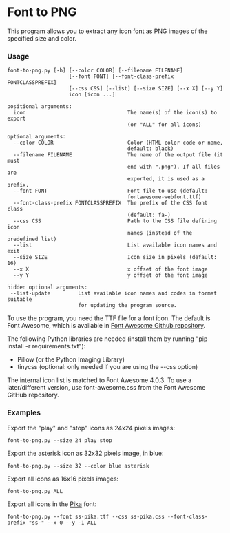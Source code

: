 Font to PNG
===================

This program allows you to extract any icon font as PNG images of the specified 
size and color.

### Usage

    font-to-png.py [-h] [--color COLOR] [--filename FILENAME]
                        [--font FONT] [--font-class-prefix FONTCLASSPREFIX]
                        [--css CSS] [--list] [--size SIZE] [--x X] [--y Y]
                        icon [icon ...]

    positional arguments:
      icon                                 The name(s) of the icon(s) to export
                                           (or "ALL" for all icons)

    optional arguments:
      --color COLOR                        Color (HTML color code or name,
                                           default: black)
      --filename FILENAME                  The name of the output file (it must
                                           end with ".png"). If all files are
                                           exported, it is used as a prefix.
      --font FONT                          Font file to use (default:
                                           fontawesome-webfont.ttf)
      --font-class-prefix FONTCLASSPREFIX  The prefix of the CSS font class
                                           (default: fa-)
      --css CSS                            Path to the CSS file defining icon
                                           names (instead of the predefined list)
      --list                               List available icon names and exit
      --size SIZE                          Icon size in pixels (default: 16)
      --x X                                x offset of the font image
      --y Y                                y offset of the font image

    hidden optional arguments:
     --list-update         List available icon names and codes in format suitable
                           for updating the program source.

To use the program, you need the TTF file for a font icon. The default is Font
Awesome, which is available in
[Font Awesome Github repository](https://github.com/FortAwesome/Font-Awesome).

The following Python libraries are needed (install them by running
"pip install -r requirements.txt"):
* Pillow (or the Python Imaging Library)
* tinycss (optional: only needed if you are using the --css option)

The internal icon list is matched to Font Awesome 4.0.3.  To use a later/different
version, use font-awesome.css from the Font Awesome GitHub repository.

### Examples

Export the "play" and "stop" icons as 24x24 pixels images:

    font-to-png.py --size 24 play stop

Export the asterisk icon as 32x32 pixels image, in blue:

    font-to-png.py --size 32 --color blue asterisk

Export all icons as 16x16 pixels images:

    font-to-png.py ALL

Export all icons in the [Pika](https://symbolset.com/icons/pika) font:

    font-to-png.py --font ss-pika.ttf --css ss-pika.css --font-class-prefix "ss-" --x 0 --y -1 ALL
